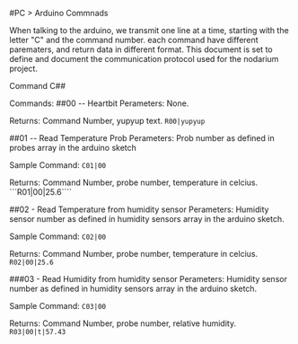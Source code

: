 #PC > Arduino Commnads


When talking to the arduino, we transmit one line at a time, starting with the letter "C" and the command number. each command have different parematers, and return data in different format. This document is set to define and document the communication protocol used for the nodarium project.

Command C##

Commands:
##00 -- Heartbit
Perameters:
None.

Returns:
Command Number, yupyup text.
```R00|yupyup```

##01 -- Read Temperature Prob
Perameters:
Prob number as defined in probes array in the arduino sketch

Sample Command:
```C01|00```

Returns:
Command Number, probe number, temperature in celcius.
```R01|00|25.6````



##02 - Read Temperature from humidity sensor
Perameters:
Humidity sensor number as defined in humidity sensors array in the arduino sketch.

Sample Command:
```C02|00```

Returns:
Command Number, probe number, temperature in celcius.
```R02|00|25.6```


###03 - Read Humidity from humidity sensor
Perameters:
Humidity sensor number as defined in humidity sensors array in the arduino sketch.

Sample Command:
```C03|00```

Returns:
Command Number, probe number, relative humidity.
```R03|00|t|57.43```

